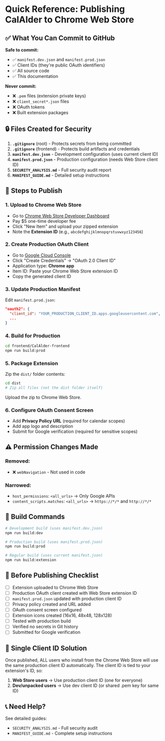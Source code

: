 # Quick Reference: Publishing CalAIder to Chrome Web Store

## ✅ What You Can Commit to GitHub

**Safe to commit:**
- ✅ `manifest.dev.json` and `manifest.prod.json`
- ✅ Client IDs (they're public OAuth identifiers)
- ✅ All source code
- ✅ This documentation

**Never commit:**
- ❌ `.pem` files (extension private keys)
- ❌ `client_secret*.json` files
- ❌ OAuth tokens
- ❌ Built extension packages

## 🔒 Files Created for Security

1. **`.gitignore`** (root) - Protects secrets from being committed
2. **`.gitignore`** (frontend) - Protects build artifacts and credentials
3. **`manifest.dev.json`** - Development configuration (uses current client ID)
4. **`manifest.prod.json`** - Production configuration (needs Web Store client ID)
5. **`SECURITY_ANALYSIS.md`** - Full security audit report
6. **`MANIFEST_GUIDE.md`** - Detailed setup instructions

## 🚀 Steps to Publish

### 1. Upload to Chrome Web Store
- Go to [Chrome Web Store Developer Dashboard](https://chrome.google.com/webstore/devconsole)
- Pay $5 one-time developer fee
- Click "New Item" and upload your zipped extension
- Note the **Extension ID** (e.g., `abcdefghijklmnopqrstuvwxyz123456`)

### 2. Create Production OAuth Client
- Go to [Google Cloud Console](https://console.cloud.google.com/apis/credentials)
- Click "Create Credentials" → "OAuth 2.0 Client ID"
- Application type: **Chrome app**
- Item ID: Paste your Chrome Web Store extension ID
- Copy the generated client ID

### 3. Update Production Manifest
Edit `manifest.prod.json`:
```json
"oauth2": {
  "client_id": "YOUR_PRODUCTION_CLIENT_ID.apps.googleusercontent.com",
  ...
}
```

### 4. Build for Production
```bash
cd frontend/CalAlder-frontend
npm run build:prod
```

### 5. Package Extension
Zip the `dist/` folder contents:
```bash
cd dist
# Zip all files (not the dist folder itself)
```

Upload the zip to Chrome Web Store.

### 6. Configure OAuth Consent Screen
- Add **Privacy Policy URL** (required for calendar scopes)
- Add app logo and description
- Submit for Google verification (required for sensitive scopes)

## ⚠️ Permission Changes Made

### Removed:
- ❌ `webNavigation` - Not used in code

### Narrowed:
- `host_permissions`: `<all_urls>` → Only Google APIs
- `content_scripts.matches`: `<all_urls>` → `https://*/*` and `http://*/*`

## 🔧 Build Commands

```bash
# Development build (uses manifest.dev.json)
npm run build:dev

# Production build (uses manifest.prod.json)
npm run build:prod

# Regular build (uses current manifest.json)
npm run build:extension
```

## 📝 Before Publishing Checklist

- [ ] Extension uploaded to Chrome Web Store
- [ ] Production OAuth client created with Web Store extension ID
- [ ] `manifest.prod.json` updated with production client ID
- [ ] Privacy policy created and URL added
- [ ] OAuth consent screen configured
- [ ] Extension icons created (16x16, 48x48, 128x128)
- [ ] Tested with production build
- [ ] Verified no secrets in Git history
- [ ] Submitted for Google verification

## 🎯 Single Client ID Solution

Once published, ALL users who install from the Chrome Web Store will use the same production client ID automatically. The client ID is tied to your extension's ID, so:

1. **Web Store users** → Use production client ID (one for everyone)
2. **Dev/unpacked users** → Use dev client ID (or shared .pem key for same ID)

## 📞 Need Help?

See detailed guides:
- `SECURITY_ANALYSIS.md` - Full security audit
- `MANIFEST_GUIDE.md` - Complete setup instructions
